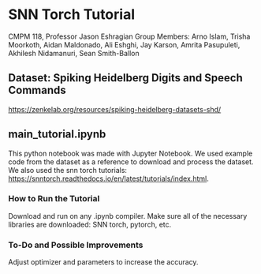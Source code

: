 # SNN Torch Tutorial
CMPM 118, Professor Jason Eshragian
Group Members: Arno Islam,	Trisha Moorkoth,	Aidan Maldonado,	Ali Eshghi,	Jay Karson,	Amrita Pasupuleti,	Akhilesh Nidamanuri,	Sean Smith-Ballon

## Dataset: Spiking Heidelberg Digits and Speech Commands
https://zenkelab.org/resources/spiking-heidelberg-datasets-shd/

## main_tutorial.ipynb
This python notebook was made with Jupyter Notebook. We used example code from the dataset as a reference to download and process the dataset. We also used the snn torch tutorials: https://snntorch.readthedocs.io/en/latest/tutorials/index.html. 

### How to Run the Tutorial
Download and run on any .ipynb compiler. Make sure all of the necessary libraries are downloaded: SNN torch, pytorch, etc.

### To-Do and Possible Improvements
Adjust optimizer and parameters to increase the accuracy.
